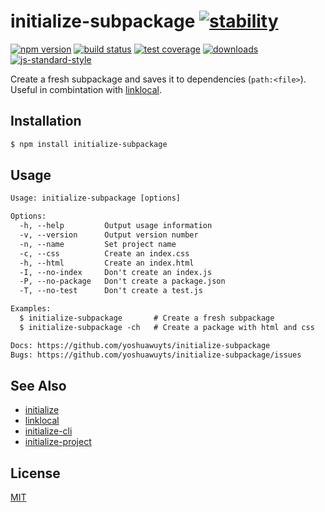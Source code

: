 # initialize-subpackage [![stability][0]][1]
[![npm version][2]][3] [![build status][4]][5] [![test coverage][6]][7]
[![downloads][8]][9] [![js-standard-style][10]][11]

Create a fresh subpackage and saves it to dependencies (`path:<file>`). Useful
in combintation with [linklocal][12].

## Installation
```sh
$ npm install initialize-subpackage
```

## Usage
```txt
Usage: initialize-subpackage [options]

Options:
  -h, --help         Output usage information
  -v, --version      Output version number
  -n, --name         Set project name
  -c, --css          Create an index.css
  -h, --html         Create an index.html
  -I, --no-index     Don't create an index.js
  -P, --no-package   Don't create a package.json
  -T, --no-test      Don't create a test.js

Examples:
  $ initialize-subpackage       # Create a fresh subpackage
  $ initialize-subpackage -ch   # Create a package with html and css

Docs: https://github.com/yoshuawuyts/initialize-subpackage
Bugs: https://github.com/yoshuawuyts/initialize-subpackage/issues
```

## See Also
- [initialize][13]
- [linklocal][12]
- [initialize-cli][14]
- [initialize-project][15]

## License
[MIT](https://tldrlegal.com/license/mit-license)

[0]: https://img.shields.io/badge/stability-experimental-orange.svg?style=flat-square
[1]: https://nodejs.org/api/documentation.html#documentation_stability_index
[2]: https://img.shields.io/npm/v/initialize-subpackage.svg?style=flat-square
[3]: https://npmjs.org/package/initialize-subpackage
[4]: https://img.shields.io/travis/yoshuawuyts/initialize-subpackage/master.svg?style=flat-square
[5]: https://travis-ci.org/yoshuawuyts/initialize-subpackage
[6]: https://img.shields.io/codecov/c/github/yoshuawuyts/initialize-subpackage/master.svg?style=flat-square
[7]: https://codecov.io/github/yoshuawuyts/initialize-subpackage
[8]: http://img.shields.io/npm/dm/initialize-subpackage.svg?style=flat-square
[9]: https://npmjs.org/package/initialize-subpackage
[10]: https://img.shields.io/badge/code%20style-standard-brightgreen.svg?style=flat-square
[11]: https://github.com/feross/standard
[12]: https://github.com/timoxley/linklocal
[13]: https://github.com/yoshuawuyts/initialize
[14]: https://github.com/yoshuawuyts/initialize-cli
[15]: https://github.com/yoshuawuyts/initialize-project
